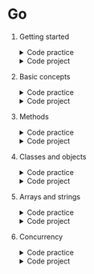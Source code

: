 # Go

1. Getting started
	<details>
		<summary>Code practice</summary>

	- [Fix the output](https://github.com/HenestrosaConH/sololearn/tree/main/courses/go/1-getting-started/code-practice/fix-the-output)	 
	- [Let's get started](https://github.com/HenestrosaConH/sololearn/tree/main/courses/go/1-getting-started/code-practice/lets-get-started)	
	- [To comment or not to comment](https://github.com/HenestrosaConH/sololearn/tree/main/courses/go/1-getting-started/code-practice/to-comment-or-not-to-comment)	
	</details>
	<details>
		<summary>Code project</summary>

	- [Debug and fix](https://github.com/HenestrosaConH/sololearn/tree/main/courses/go/1-getting-started/code-project)
	</details>
2. Basic concepts
	<details>
		<summary>Code practice</summary>

	- [All packed up](https://github.com/HenestrosaConH/sololearn/tree/main/courses/go/2-basic-concepts/code-practice/all-packed-up)	 
	- [Contact data](https://github.com/HenestrosaConH/sololearn/tree/main/courses/go/2-basic-concepts/code-practice/contact-data)	
	- [Feet to inches](https://github.com/HenestrosaConH/sololearn/tree/main/courses/go/2-basic-concepts/code-practice/feet-to-inches)	
	- [How many rabbits](https://github.com/HenestrosaConH/sololearn/tree/main/courses/go/2-basic-concepts/code-practice/how-many-rabbits)	
	- [Let's get loud](https://github.com/HenestrosaConH/sololearn/tree/main/courses/go/2-basic-concepts/code-practice/lets-get-loud)	
	- [Measure yourself](https://github.com/HenestrosaConH/sololearn/tree/main/courses/go/2-basic-concepts/code-practice/measure-yourself)	
	</details>
	<details>
		<summary>Code project</summary>

	- [Say the numbers](https://github.com/HenestrosaConH/sololearn/tree/main/courses/go/2-basic-concepts/code-project)
	</details>
3. Methods
	<details>
		<summary>Code practice</summary>

	- [On repeat](https://github.com/HenestrosaConH/sololearn/tree/main/courses/go/3-functions/code-practice/on-repeat)	 
	- [Text output](https://github.com/HenestrosaConH/sololearn/tree/main/courses/go/3-functions/code-practice/text-output)	
	- [The return of the square](https://github.com/HenestrosaConH/sololearn/tree/main/courses/go/3-functions/code-practice/the-return-of-the-square)	
	</details>
	<details>
		<summary>Code project</summary>

	- [Age on Mars](https://github.com/HenestrosaConH/sololearn/tree/main/courses/go/3-functions/code-project)
	</details>
4. Classes and objects
	<details>
		<summary>Code practice</summary>

	- [Reset the timer](https://github.com/HenestrosaConH/sololearn/tree/main/courses/go/4-pointers-and-structs/code-practice/reset-the-timer)	 
	- [Scaling numbers](https://github.com/HenestrosaConH/sololearn/tree/main/courses/go/4-pointers-and-structs/code-practice/scaling-numbers)	
	- [Staff management](https://github.com/HenestrosaConH/sololearn/tree/main/courses/go/4-pointers-and-structs/code-practice/staff-management)	
	- [Withdrawing cash](https://github.com/HenestrosaConH/sololearn/tree/main/courses/go/4-pointers-and-structs/code-practice/withdrawing-cash)	
	</details>
	<details>
		<summary>Code project</summary>

	- [Ticking timer](https://github.com/HenestrosaConH/sololearn/tree/main/courses/go/4-pointers-and-structs/code-project)
	</details>
5. Arrays and strings
	<details>
		<summary>Code practice</summary>

	- [Add to cart](https://github.com/HenestrosaConH/sololearn/tree/main/courses/go/5-array-range-map/code-practice/add-to-cart)	 
	- [Continuous inputs](https://github.com/HenestrosaConH/sololearn/tree/main/courses/go/5-array-range-map/code-practice/continuous-inputs)	
	- [GPS](https://github.com/HenestrosaConH/sololearn/tree/main/courses/go/5-array-range-map/code-practice/gps)	
	- [How tall](https://github.com/HenestrosaConH/sololearn/tree/main/courses/go/5-array-range-map/code-practice/how-tall)	
	- [What's on the menu](https://github.com/HenestrosaConH/sololearn/tree/main/courses/go/5-array-range-map/code-practice/whats-on-the-menu)	
	</details>
	<details>
		<summary>Code project</summary>

	- [Match results](https://github.com/HenestrosaConH/sololearn/tree/main/courses/go/5-array-range-map/code-project)
	</details>
6. Concurrency
	<details>
		<summary>Code practice</summary>

	- [Concurrent counter](https://github.com/HenestrosaConH/sololearn/tree/main/courses/go/6-concurrency/code-practice/concurrent-counter)	 
	</details>
	<details>
		<summary>Code project</summary>

	- [Downloader](https://github.com/HenestrosaConH/sololearn/tree/main/courses/go/6-concurrency/code-project)
	</details>
